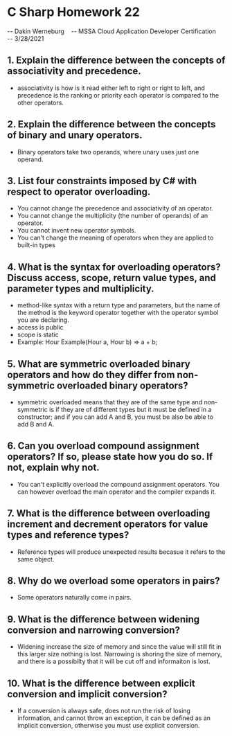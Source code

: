 # C Sharp Homework 22

-- Dakin Werneburg   
-- MSSA Cloud Application Developer Certification   
-- 3/28/2021

## 1. Explain the difference between the concepts of associativity and precedence.
- associativity is how is it read either left to right or right to left, and precedence is the ranking or priority each operator is compared to the other operators.


## 2. Explain the difference between the concepts of binary and unary operators.
- Binary operators take two operands, where unary uses just one operand.


## 3. List four constraints imposed by C# with respect to operator overloading.
- You cannot change the precedence and associativity of an operator.
- You cannot change the multiplicity (the number of operands) of an operator.
- You cannot invent new operator symbols.
- You can’t change the meaning of operators when they are applied to built-in types


## 4. What is the syntax for overloading operators? Discuss access, scope, return value types, and parameter types and multiplicity.
- method-like syntax with a return type and parameters, but the name of the method is the keyword operator together with the operator symbol you are declaring.
- access is public
- scope is static
- Example: Hour Example(Hour a, Hour b) => a + b;

## 5. What are symmetric overloaded binary operators and how do they differ from non-symmetric overloaded binary operators?
- symmetric overloaded means that they are of the same type and non-symmetric is if they are of different types but it must be defined in a constructor; and if you can add A and B, you must be also be able to add B and A.


## 6. Can you overload compound assignment operators? If so, please state how you do so. If not, explain why not.
- You can't explicitly overload the compound assignment operators. You can however overload the main operator and the compiler expands it.

## 7. What is the difference between overloading increment and decrement operators for value types and reference types?
- Reference types will produce unexpected results becasue it refers to the same object.

## 8. Why do we overload some operators in pairs?
- Some operators naturally come in pairs.

## 9. What is the difference between widening conversion and narrowing conversion?
- Widening increase the size of memory and since the value will still fit in this larger size nothing is lost.  Narrowing is shoring the size of memory, and there is a possibilty that it will be cut off and informaiton is lost.

## 10. What is the difference between explicit conversion and implicit conversion?
- If a conversion is always safe, does not run the risk of losing information, and cannot throw an exception, it can be defined as an implicit conversion, otherwise you must use explicit conversion.